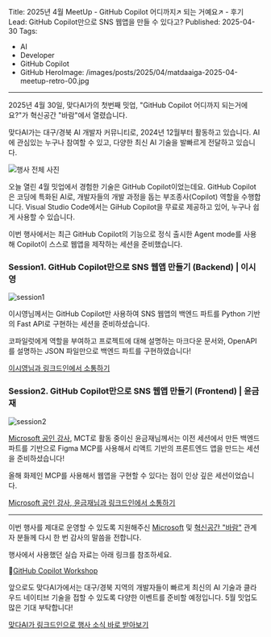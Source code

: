 Title: 2025년 4월 MeetUp - GitHub Copilot 어디까지↗ 되는 거예요↗ - 후기
Lead: GitHub Copilot만으로 SNS 웹앱을 만들 수 있다고?
Published: 2025-04-30
Tags:
  - AI
  - Developer
  - GitHub Copilot
  - GitHub
HeroImage: /images/posts/2025/04/matdaaiga-2025-04-meetup-retro-00.jpg
---

2025년 4월 30일, 맞다AI가의 첫번째 밋업, "GitHub Copilot 어디까지 되는거에요?"가 혁신공간 "바람"에서 열렸습니다.

맞다AI가는 대구/경북 AI 개발자 커뮤니티로, 2024년 12월부터 활동하고 있습니다. AI에 관심있는 누구나 참여할 수 있고, 다양한 최신 AI 기술을 발빠르게 전달하고 있습니다.

![행사 전체 사진][image-01]

오늘 열린 4월 밋업에서 경험한 기술은 GitHub Copilot이었는데요. GitHub Copilot은 코딩에 특화된 AI로, 개발자들의 개발 과정을 돕는 부조종사(Copilot) 역할을 수행합니다. Visual Studio Code에서는 GiHub Copilot을 무료로 제공하고 있어, 누구나 쉽게 사용할 수 있습니다.

이번 행사에서는 최근 GitHub Copilot의 기능으로 정식 출시한 Agent mode를 사용해 Copilot이 스스로 웹앱을 제작하는 세션을 준비했습니다.

### Session1. GitHub Copilot만으로 SNS 웹앱 만들기 (Backend) | 이시영

![session1][image-02]

이시영님께서는 GitHub Copilot만 사용하여 SNS 웹앱의 백엔드 파트를 Python 기반의 Fast API로 구현하는 세션을 준비하셨습니다.

코파일럿에게 역할을 부여하고 프로젝트에 대해 설명하는 마크다운 문서와, OpenAPI를 설명하는 JSON 파일만으로 백엔드 파트를 구현하였습니다!

[이시영님과 링크드인에서 소통하기][siyoung-sns]

### Session2. GitHub Copilot만으로 SNS 웹앱 만들기 (Frontend) | 윤금재

![session2][image-03]

[Microsoft 공인 강사][mct], MCT로 활동 중이신 윤금재님께서는 이전 세션에서 만든 백엔드 파트를 기반으로 Figma MCP를 사용해서 리액트 기반의 프론트엔드 앱을 만드는 세션을 준비하셨습니다!

올해 화제인 MCP를 사용해서 웹앱을 구현할 수 있다는 점이 인상 깊은 세션이었습니다.

[Microsoft 공인 강사, 윤금재님과 링크드인에서 소통하기][keumjae-sns]

---

이번 행사를 제대로 운영할 수 있도록 지원해주신 [Microsoft][ms] 및 [혁신공간 "바람"][baram] 관계자 분들께 다시 한 번 감사의 말씀을 전합니다.

행사에서 사용했던 실습 자료는 아래 링크를 참조하세요.

📝[GitHub Copilot Workshop][gh sample]

앞으로도 맞다AI가에서는 대구/경북 지역의 개발자들이 빠르게 최신의 AI 기술과 클라우드 네이티브 기술을 접할 수 있도록 다양한 이벤트를 준비할 예정입니다. 5월 밋업도 많은 기대 부탁합니다!

[맞다AI가 링크드인으로 행사 소식 바로 받아보기][matdaaiga-sns]

[image-01]: /images/posts/2025/04/matdaaiga-2025-04-meetup-retro-01.jpg
[image-02]: /images/posts/2025/04/matdaaiga-2025-04-meetup-retro-02.jpg
[image-03]: /images/posts/2025/04/matdaaiga-2025-04-meetup-retro-03.jpg

[gh sample]: https://github.com/matdaaiga-kr/github-copilot-workshop

[ms]: https://microsoft.com
[baram]: http://www.dgyouth.kr/dgyouth/intro.asp

[mct]: https://learn.microsoft.com/credentials/certifications/mct-certification

[siyoung-sns]: https://linkedin.com/in/krsy0411
[keumjae-sns]: https://linkedin.com/in/keumjae-yoon-9371a5280
[matdaaiga-sns]: https://www.linkedin.com/company/matdaaiga
